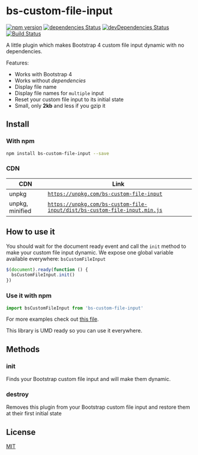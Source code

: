 # bs-custom-file-input

[![npm version](https://img.shields.io/npm/v/bs-custom-file-input.svg)](https://www.npmjs.com/package/bs-custom-file-input)
[![dependencies Status](https://img.shields.io/david/Johann-S/bs-custom-file-input.svg)](https://david-dm.org/Johann-S/bs-custom-file-input)
[![devDependencies Status](https://img.shields.io/david/dev/Johann-S/bs-custom-file-input.svg)](https://david-dm.org/Johann-S/bs-custom-file-input?type=dev)
[![Build Status](https://img.shields.io/travis/Johann-S/bs-custom-file-input/master.svg)](https://travis-ci.org/Johann-S/bs-custom-file-input)

A little plugin which makes Bootstrap 4 custom file input dynamic with no dependencies.

Features:

- Works with Bootstrap 4
- Works without *dependencies*
- Display file name
- Display file names for `multiple` input
- Reset your custom file input to its initial state
- Small, only **2kb** and less if you gzip it

## Install

### With npm

```sh
npm install bs-custom-file-input --save
```

### CDN

CDN | Link
------------ | -------------
unpkg | [`https://unpkg.com/bs-custom-file-input`](https://unpkg.com/bs-custom-file-input)
unpkg, minified | [`https://unpkg.com/bs-custom-file-input/dist/bs-custom-file-input.min.js`](https://unpkg.com/bs-custom-file-input/dist/bs-custom-file-input.min.js)

## How to use it

You should wait for the document ready event and call the `init` method to make your custom file input dynamic.
We expose one global variable available everywhere: `bsCustomFileInput`

```js
$(document).ready(function () {
  bsCustomFileInput.init()
})
```

### Use it with npm

```js
import bsCustomFileInput from 'bs-custom-file-input'
```

For more examples check out [this file](https://github.com/Johann-S/bs-custom-file-input/blob/master/tests/index.html).

This library is UMD ready so you can use it everywhere.

## Methods

### init

Finds your Bootstrap custom file input and will make them dynamic.

### destroy

Removes this plugin from your Bootstrap custom file input and restore them at their first initial state

## License

[MIT](https://github.com/Johann-S/bs-custom-file-input/blob/master/LICENSE)
